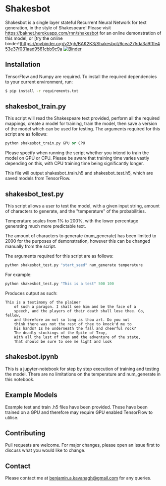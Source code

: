 # Shakesbot

Shakesbot is a single layer stateful Recurrent Neural Network for text generation, in the style of Shakespeare! Please visit <https://baknet.herokuapp.com/rnn/shakesbot> for an online demonstration of this model, or [try the online binder!]<https://mybinder.org/v2/gh/BAK2K3/Shakesbot/6cea275da3a9fffe453e37f031aad9561cbb9c9a> [![Binder](https://mybinder.org/badge_logo.svg)](https://mybinder.org/v2/gh/BAK2K3/Shakesbot/master)

## Installation

TensorFlow and Numpy are required. To install the required dependencies to your current environment, run:

```bash
$ pip install -r requirements.txt
```

## shakesbot_train.py

This script will read the Shakespeare text provided, perform all the required mappings, create a model for training, train the model, then save a version of the model which can be used for testing. The arguments required for this script are as follows:

```python
python shakesbot_train.py GPU or CPU
```
Please specify when running the script whether you intend to train the model on GPU or CPU. Please be aware that training time varies vastly depending on this, with CPU training time being significantly longer.

This file will output shakesbot_train.h5 and shakesbot_test.h5, which are saved models from TensorFlow.

## shakesbot_test.py

This script allows a user to test the model, with a given input string, amount of characters to generate, and the "temperature" of the probabilities. 

Temperature scales from 1% to 200%, with the lower percentage generating much more predictable text.  

The amount of characters to generate (num_generate) has been limited to 2000 for the purposes of demonstration, however this can be changed manually from the script.  

The arguments required for this script are as follows:

```python
python shakesbot_test.py "start_seed" num_generate temperature
```
For example:
```python
python shakesbot_test.py "This is a test" 500 100
```

Produces output as such:

```
This is a testimony of the plainer
    of such a paragon. I shall see him and be the face of a
    speech, and the players of their death shall lose thee. Go, fellow,
    and therefore am not so long as thou art. Do you not
    think there was not the rest of thee to knock'd me to
    his hands? Is he underneath the fall and cheerful rock?
    The deadly stockings of the Spite of Troy,
    With all the last of them and the adventure of the state,
    That should be sure to see me light and look
```

## shakesbot.ipynb

This is a jupyter-notebook for step by step execution of training and testing the model. There are no limitations on the temperature and num_generate in this notebook.

## Example Models

Example test and train .h5 files have been provided. These have been trained on a GPU and therefore may require GPU enabled TensorFlow to utilise.

## Contributing
Pull requests are welcome. For major changes, please open an issue first to discuss what you would like to change.

## Contact
Please contact me at benjamin.a.kavanagh@gmail.com for any queries. 